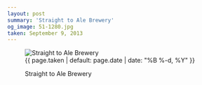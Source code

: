 ```yaml
---
layout: post
summary: 'Straight to Ale Brewery'
og_image: 51-1280.jpg
taken: September 9, 2013
---
```


<figure class="post">
<img alt="Straight to Ale Brewery" sizes="(min-width: 700px) 50vw, calc(100vw - 2rem)" src="{{ site.assets_url }}/51-640.jpg" srcset="{{ site.assets_url }}/51-1280.jpg 1280w, {{ site.assets_url }}/51-960.jpg 960w, {{ site.assets_url }}/51-640.jpg 640w, {{ site.assets_url }}/51-320.jpg 320w"/>
<figcaption>
<time>{{ page.taken | default: page.date | date: "%B %-d, %Y" }}</time>
<p>Straight to Ale Brewery</p>
</figcaption>
</figure>

